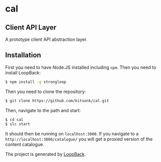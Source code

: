 # cal
## Client API Layer

A prototype client API abstraction layer.

## Installation

First you need to have Node.JS installed including `npm`.  Then you need to install LoopBack:

```sh
$ npm install -g strongloop
```

Then you need to clone the repository:

```sh
$ git clone https://github.com/kitsonk/cal.git
```

Then, navigate to the path and start:

```sh
$ cd cal
$ slc start
```

It should then be running on `localhost:3000`.  If you navigate to a `http://localhost:3000/catalogue/`
you will get a proxied version of the content catalogue.

The project is generated by [LoopBack](http://loopback.io).
